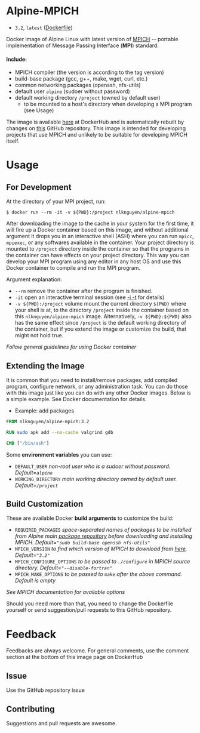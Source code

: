 # Alpine-MPICH
* `3.2`, `latest` ([Dockerfile](https://github.com/NLKNguyen/alpine-mpich/blob/master/Dockerfile))

Docker image of Alpine Linux with latest version of [MPICH](http://www.mpich.org/) -- portable implementation of Message Passing Interface (**MPI**) standard.

#### Include:  
  * MPICH compiler (the version is according to the tag version)
  * build-base package (gcc, g++, make, wget, curl, etc.)
  * common networking packages (openssh, nfs-utils)
  * default user `alpine` (sudoer without password)
  * default working directory `/project` (owned by default user)
    * to be mounted to a host's directory when developing a MPI program (see Usage)

The image is available [here](https://hub.docker.com/r/nlknguyen/alpine-mpich/) at DockerHub and is automatically rebuilt by changes on [this](https://github.com/NLKNguyen/alpine-mpich) GitHub repository. This image is intended for developing projects that use MPICH and unlikely to be suitable for developing MPICH itself.

# Usage

## For Development

At the directory of your MPI project, run:

```
$ docker run --rm -it -v ${PWD}:/project nlknguyen/alpine-mpich
```
After downloading the image to the cache in your system for the first time, it will fire up a Docker container based on this image, and without additional argument it drops you in an interactive shell (ASH)  where you can run `mpicc`, `mpiexec`, or any softwares available in the container. Your project directory is mounted to `/project` directory inside the container so that the programs in the container can have effects on your project directory. This way you can develop your MPI program using any editor in any host OS and use this Docker container to compile and run the MPI program. 

Argument explanation:
* `--rm` remove the container after the program is finished.
* `-it` open an interactive terminal session (see [-i -t](https://docs.docker.com/engine/reference/run/) for details)
* `-v ${PWD}:/project` volume mount the current directory `${PWD}` where your shell is at, to the directory `/project` inside the container based on this `nlknguyen/alpine-mpich` image. Alternatively, `-v ${PWD}:${PWD}` also has the same effect since `/project` is the default working directory of the container, but if you extend the image or customize the build, that might not hold true.

*Follow general guidelines for using Docker container*

## Extending the Image
It is common that you need to install/remove packages, add compiled program, configure network, or any administration task. You can do those with this image just like you can do with any other Docker images. Below is a simple example. See Docker documentation for details.

* Example: add packages
```Dockerfile
FROM nlknguyen/alpine-mpich:3.2

RUN sudo apk add --no-cache valgrind gdb

CMD ["/bin/ash"]
```

Some **environment variables** you can use:
- `DEFAULT_USER` *non-root user who is a sudoer without password. Default=`alpine`*
- `WORKING_DIRECTORY` *main working directory owned by default user. Default=`/project`*

## Build Customization

These are available Docker **build arguments** to customize the build:
- `REQUIRED_PACKAGES` *space-separated names of packages to be installed from Alpine main [package repository](http://pkgs.alpinelinux.org/packages) before downloading and installing MPICH. Default=`"sudo build-base openssh nfs-utils"`*
- `MPICH_VERSION` *to find which version of MPICH to download from [here](http://www.mpich.org/static/downloads/). Default=`"3.2"`*
- `MPICH_CONFIGURE_OPTIONS` *to be passed to `./configure` in MPICH source directory. Default=`"--disable-fortran"`*
- `MPICH_MAKE_OPTIONS` *to be passed to `make` after the above command. Default is empty*

*See MPICH documentation for available options*

Should you need more than that, you need to change the Dockerfile yourself or send suggestion/pull requests to this GitHub repository.

# Feedback

Feedbacks are always welcome. For general comments, use the comment section at the bottom of this image page on DockerHub

## Issue

Use the GitHub repository issue

## Contributing

Suggestions and pull requests are awesome.
